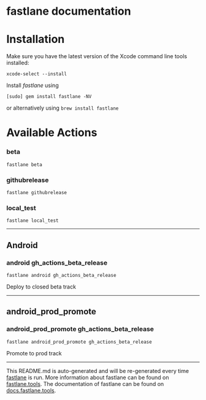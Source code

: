 fastlane documentation
================
# Installation

Make sure you have the latest version of the Xcode command line tools installed:

```
xcode-select --install
```

Install _fastlane_ using
```
[sudo] gem install fastlane -NV
```
or alternatively using `brew install fastlane`

# Available Actions
### beta
```
fastlane beta
```

### githubrelease
```
fastlane githubrelease
```

### local_test
```
fastlane local_test
```


----

## Android
### android gh_actions_beta_release
```
fastlane android gh_actions_beta_release
```
Deploy to closed beta track

----

## android_prod_promote
### android_prod_promote gh_actions_beta_release
```
fastlane android_prod_promote gh_actions_beta_release
```
Promote to prod track

----

This README.md is auto-generated and will be re-generated every time [fastlane](https://fastlane.tools) is run.
More information about fastlane can be found on [fastlane.tools](https://fastlane.tools).
The documentation of fastlane can be found on [docs.fastlane.tools](https://docs.fastlane.tools).
